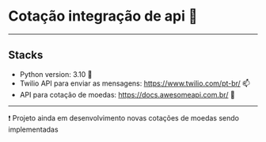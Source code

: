 # Cotação integração de api :money_with_wings:

***

## Stacks

- Python version: 3.10 :snake:
- Twilio API para enviar as mensagens: https://www.twilio.com/pt-br/ :mailbox:
- API para cotação de moedas: https://docs.awesomeapi.com.br/ :money_with_wings:

***
:exclamation: Projeto ainda em desenvolvimento novas cotações de moedas sendo implementadas
